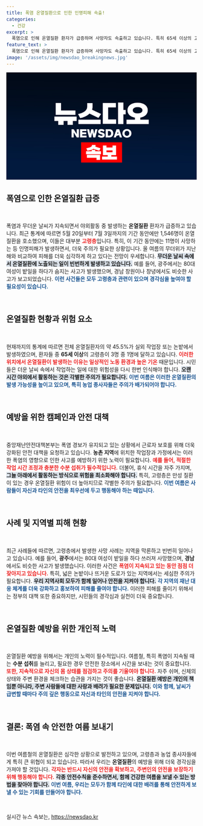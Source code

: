 ```yaml
---
title: 폭염 온열질환으로 인한 인명피해 속출!
categories:
  - 건강
excerpt: >
  폭염으로 인해 온열질환 환자가 급증하며 사망자도 속출하고 있습니다. 특히 65세 이상의 고령층 피해가 심각해, 안전 관리 강화를 위한 긴급 요청이 이어지고 있습니다.
feature_text: >
  폭염으로 인해 온열질환 환자가 급증하며 사망자도 속출하고 있습니다. 특히 65세 이상의 고령층 피해가 심각해, 안전 관리 강화를 위한 긴급 요청이 이어지고 있습니다.
image: '/assets/img/newsdao_breakingnews.jpg'
---
```


<p><img src="/assets/img/newsdao_breakingnews.jpg" alt="ontimetimes 속보" /></p>

<h2 data-ke-size="size26">폭염으로 인한 온열질환 급증</h2>

<p data-ke-size="size16">&nbsp;</p>

<p>폭염과 무더운 날씨가 지속되면서 야외활동 중 발생하는 <b>온열질환</b> 환자가 급증하고 있습니다. 최근 통계에 따르면 5월 20일부터 7월 3일까지의 기간 동안에만 1,546명이 온열질환을 호소했으며, 이들은 대부분 <b><span style="color: #ee2323;">고령층</span></b>입니다. 특히, 이 기간 동안에는 11명이 사망하는 등 인명피해가 발생하면서, 더욱 주의가 필요한 상황입니다. 올 여름의 무더위가 지난 해와 비교하여 피해를 더욱 심각하게 하고 있다는 전망이 우세합니다. 
<b><span style="background-color: #21538527;">무더운 날씨 속에서 온열질환에 노출되는 일이 빈번하게 발생하고 있습니다.</span></b> 예를 들어, 광주에서는 80대 여성이 밭일을 하다가 숨지는 사고가 발생했으며, 경남 창원이나 창녕에서도 비슷한 사고가 보고되었습니다. <b><span style="color: #1a5490;">이런 사건들은 모두 고령층과 관련이 있으며 경각심을 높여야 할 필요성이 있습니다.</span></b></p>

<p data-ke-size="size16">&nbsp;</p>

<h2 data-ke-size="size26">온열질환 현황과 위험 요소</h2>

<p data-ke-size="size16">&nbsp;</p>

<p>현재까지의 통계에 따르면 전체 온열질환자의 약 45.5%가 실외 작업장 또는 논밭에서 발생하였으며, 환자들 중 <b>65세 이상</b>의 고령층이 3명 중 1명에 달하고 있습니다. <b><span style="color: #ee2323;">이러한 위치에서 온열질환이 발생하는 이유는 일상적인 노동 환경과 높은 기온</span></b> 때문입니다. 시민들은 더운 날씨 속에서 작업하는 일에 대한 위험성을 다시 한번 인식해야 합니다. <b><span style="background-color: #21538527;">오랜 시간 야외에서 활동하는 것은 각별한 주의가 필요합니다.</span></b>
<b><span style="color: #1a5490;">이번 여름은 이러한 온열질환의 발생 가능성을 높이고 있으며, 특히 농업 종사자들은 주의가 배가되어야 합니다.</span></b></p>

<p data-ke-size="size16">&nbsp;</p>

<h2 data-ke-size="size26">예방을 위한 캠페인과 안전 대책</h2>

<p data-ke-size="size16">&nbsp;</p>

<p>중앙재난안전대책본부는 폭염 경보가 유지되고 있는 상황에서 근로자 보호를 위해 더욱 강화된 안전 대책을 요청하고 있습니다. <b>농촌 지역</b>에 위치한 작업장과 가정에서는 이러한 폭염의 영향으로 인한 사고를 예방하기 위한 노력이 필요합니다. <b><span style="color: #ee2323;">예를 들어, 적절한 작업 시간 조정과 충분한 수분 섭취가 필수적입니다.</span></b> 더불어, 휴식 시간을 자주 가지며, <b><span style="background-color: #21538527;">그늘 아래에서 활동하는 방식으로 위험을 최소화해야 합니다.</span></b> 특히, 고령층은 만성 질환이 있는 경우 온열질환 위험이 더 높아지므로 각별한 주의가 필요합니다. 
<b><span style="color: #1a5490;">이번 여름은 사람들이 자신과 타인의 안전을 최우선에 두고 행동해야 하는 때입니다.</span></b></p>

<p data-ke-size="size16">&nbsp;</p>

<h2 data-ke-size="size26">사례 및 지역별 피해 현황</h2>

<p data-ke-size="size16">&nbsp;</p>

<p>최근 사례들에 따르면, 고령층에서 발생한 사망 사례는 지역을 막론하고 빈번히 일어나고 있습니다. 예를 들어, <b>광주</b>에서는 80대 여성이 밭일을 하다 쓰러져 사망했으며, <b>경남</b>에서도 비슷한 사고가 발생했습니다. 이러한 사건은 <b><span style="color: #ee2323;">폭염이 지속되고 있는 동안 점점 더 잦아지고 있습니다.</span></b> 특히, 넓은 논밭이나 뜨거운 도로가 있는 지역에서는 세심한 주의가 필요합니다. <b><span style="background-color: #21538527;">우리 지역사회 모두가 함께 일어나 안전을 지켜야 합니다.</span></b>
<b><span style="color: #1a5490;">각 지역의 재난 대응 체계를 더욱 강화하고 홍보하여 피해를 줄여야 합니다.</span></b> 이러한 피해를 줄이기 위해서는 정부의 대책 또한 중요하지만, 시민들의 경각심과 실천이 더욱 중요합니다. </p>

<p data-ke-size="size16">&nbsp;</p>

<h2 data-ke-size="size26">온열질환 예방을 위한 개인적 노력</h2>

<p data-ke-size="size16">&nbsp;</p>

<p>온열질환 예방을 위해서는 개인의 노력이 필수적입니다. 여름철, 특히 폭염이 지속될 때는 <b>수분 섭취</b>를 늘리고, 필요한 경우 안전한 장소에서 시간을 보내는 것이 중요합니다. <b><span style="color: #ee2323;">또한, 지속적으로 자신의 몸 상태를 점검하고 주의를 기울여야 합니다.</span></b> 자주 쉬며, 신체의 상태와 주변 환경을 체크하는 습관을 가지는 것이 좋습니다. 
<b><span style="background-color: #21538527;">온열질환 예방은 개인의 책임뿐 아니라, 주변 사람들에 대한 사랑과 배려가 필요한 문제입니다.</span></b> 
<b><span style="color: #1a5490;">이와 함께, 날씨가 급변할 때마다 주의 깊은 행동으로 자신과 타인의 안전을 지켜야 합니다.</span></b></p>

<p data-ke-size="size16">&nbsp;</p>

<h2 data-ke-size="size26">결론: 폭염 속 안전한 여름 보내기</h2>

<p data-ke-size="size16">&nbsp;</p>

<p>이번 여름철의 온열질환은 심각한 상황으로 발전하고 있으며, 고령층과 농업 종사자들에게 특히 큰 위협이 되고 있습니다. 따라서 우리는 <b>온열질환</b>의 예방을 위해 더욱 경각심을 가져야 할 것입니다. <b><span style="color: #ee2323;">각자는 반드시 자신의 안전을 확보하고, 주변인의 안전을 보장하기 위해 행동해야 합니다.</span></b> <b><span style="background-color: #21538527;">각종 안전수칙을 준수하면서, 함께 건강한 여름을 보낼 수 있는 방법을 찾아야 합니다.</span></b>
<b><span style="color: #1a5490;">이번 여름, 우리는 모두가 함께 타인에 대한 배려를 통해 안전하게 보낼 수 있는 기회를 만들어야 합니다.</span></b></p>

<p data-ke-size="size16">&nbsp;</p>
실시간 뉴스 속보는, <a href="https://newsdao.kr" rel="dofollow">https://newsdao.kr</a>


